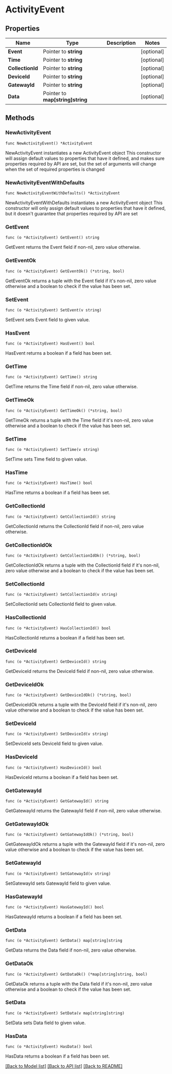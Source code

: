# ActivityEvent

## Properties

Name | Type | Description | Notes
------------ | ------------- | ------------- | -------------
**Event** | Pointer to **string** |  | [optional] 
**Time** | Pointer to **string** |  | [optional] 
**CollectionId** | Pointer to **string** |  | [optional] 
**DeviceId** | Pointer to **string** |  | [optional] 
**GatewayId** | Pointer to **string** |  | [optional] 
**Data** | Pointer to **map[string]string** |  | [optional] 

## Methods

### NewActivityEvent

`func NewActivityEvent() *ActivityEvent`

NewActivityEvent instantiates a new ActivityEvent object
This constructor will assign default values to properties that have it defined,
and makes sure properties required by API are set, but the set of arguments
will change when the set of required properties is changed

### NewActivityEventWithDefaults

`func NewActivityEventWithDefaults() *ActivityEvent`

NewActivityEventWithDefaults instantiates a new ActivityEvent object
This constructor will only assign default values to properties that have it defined,
but it doesn't guarantee that properties required by API are set

### GetEvent

`func (o *ActivityEvent) GetEvent() string`

GetEvent returns the Event field if non-nil, zero value otherwise.

### GetEventOk

`func (o *ActivityEvent) GetEventOk() (*string, bool)`

GetEventOk returns a tuple with the Event field if it's non-nil, zero value otherwise
and a boolean to check if the value has been set.

### SetEvent

`func (o *ActivityEvent) SetEvent(v string)`

SetEvent sets Event field to given value.

### HasEvent

`func (o *ActivityEvent) HasEvent() bool`

HasEvent returns a boolean if a field has been set.

### GetTime

`func (o *ActivityEvent) GetTime() string`

GetTime returns the Time field if non-nil, zero value otherwise.

### GetTimeOk

`func (o *ActivityEvent) GetTimeOk() (*string, bool)`

GetTimeOk returns a tuple with the Time field if it's non-nil, zero value otherwise
and a boolean to check if the value has been set.

### SetTime

`func (o *ActivityEvent) SetTime(v string)`

SetTime sets Time field to given value.

### HasTime

`func (o *ActivityEvent) HasTime() bool`

HasTime returns a boolean if a field has been set.

### GetCollectionId

`func (o *ActivityEvent) GetCollectionId() string`

GetCollectionId returns the CollectionId field if non-nil, zero value otherwise.

### GetCollectionIdOk

`func (o *ActivityEvent) GetCollectionIdOk() (*string, bool)`

GetCollectionIdOk returns a tuple with the CollectionId field if it's non-nil, zero value otherwise
and a boolean to check if the value has been set.

### SetCollectionId

`func (o *ActivityEvent) SetCollectionId(v string)`

SetCollectionId sets CollectionId field to given value.

### HasCollectionId

`func (o *ActivityEvent) HasCollectionId() bool`

HasCollectionId returns a boolean if a field has been set.

### GetDeviceId

`func (o *ActivityEvent) GetDeviceId() string`

GetDeviceId returns the DeviceId field if non-nil, zero value otherwise.

### GetDeviceIdOk

`func (o *ActivityEvent) GetDeviceIdOk() (*string, bool)`

GetDeviceIdOk returns a tuple with the DeviceId field if it's non-nil, zero value otherwise
and a boolean to check if the value has been set.

### SetDeviceId

`func (o *ActivityEvent) SetDeviceId(v string)`

SetDeviceId sets DeviceId field to given value.

### HasDeviceId

`func (o *ActivityEvent) HasDeviceId() bool`

HasDeviceId returns a boolean if a field has been set.

### GetGatewayId

`func (o *ActivityEvent) GetGatewayId() string`

GetGatewayId returns the GatewayId field if non-nil, zero value otherwise.

### GetGatewayIdOk

`func (o *ActivityEvent) GetGatewayIdOk() (*string, bool)`

GetGatewayIdOk returns a tuple with the GatewayId field if it's non-nil, zero value otherwise
and a boolean to check if the value has been set.

### SetGatewayId

`func (o *ActivityEvent) SetGatewayId(v string)`

SetGatewayId sets GatewayId field to given value.

### HasGatewayId

`func (o *ActivityEvent) HasGatewayId() bool`

HasGatewayId returns a boolean if a field has been set.

### GetData

`func (o *ActivityEvent) GetData() map[string]string`

GetData returns the Data field if non-nil, zero value otherwise.

### GetDataOk

`func (o *ActivityEvent) GetDataOk() (*map[string]string, bool)`

GetDataOk returns a tuple with the Data field if it's non-nil, zero value otherwise
and a boolean to check if the value has been set.

### SetData

`func (o *ActivityEvent) SetData(v map[string]string)`

SetData sets Data field to given value.

### HasData

`func (o *ActivityEvent) HasData() bool`

HasData returns a boolean if a field has been set.


[[Back to Model list]](../README.md#documentation-for-models) [[Back to API list]](../README.md#documentation-for-api-endpoints) [[Back to README]](../README.md)


